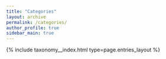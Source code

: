 ```yaml
---
title: "Categories"
layout: archive
permalink: /categories/
author_profile: true
sidebar_main: true
---
```


{% include taxonomy__index.html type=page.entries_layout %}
